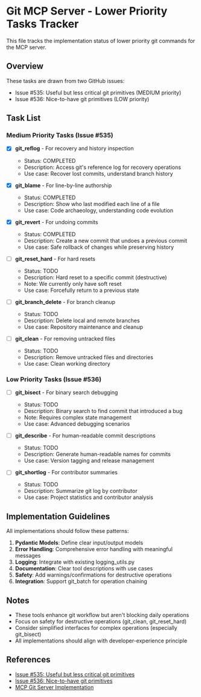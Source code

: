 # Git MCP Server - Lower Priority Tasks Tracker

This file tracks the implementation status of lower priority git commands for the MCP server.

## Overview

These tasks are drawn from two GitHub issues:
- Issue #535: Useful but less critical git primitives (MEDIUM priority)
- Issue #536: Nice-to-have git primitives (LOW priority)

## Task List

### Medium Priority Tasks (Issue #535)

- [x] **git_reflog** - For recovery and history inspection
  - Status: COMPLETED
  - Description: Access git's reference log for recovery operations
  - Use case: Recover lost commits, understand branch history

- [x] **git_blame** - For line-by-line authorship
  - Status: COMPLETED
  - Description: Show who last modified each line of a file
  - Use case: Code archaeology, understanding code evolution

- [x] **git_revert** - For undoing commits
  - Status: COMPLETED
  - Description: Create a new commit that undoes a previous commit
  - Use case: Safe rollback of changes while preserving history

- [ ] **git_reset_hard** - For hard resets
  - Status: TODO
  - Description: Hard reset to a specific commit (destructive)
  - Note: We currently only have soft reset
  - Use case: Forcefully return to a previous state

- [ ] **git_branch_delete** - For branch cleanup
  - Status: TODO
  - Description: Delete local and remote branches
  - Use case: Repository maintenance and cleanup

- [ ] **git_clean** - For removing untracked files
  - Status: TODO
  - Description: Remove untracked files and directories
  - Use case: Clean working directory

### Low Priority Tasks (Issue #536)

- [ ] **git_bisect** - For binary search debugging
  - Status: TODO
  - Description: Binary search to find commit that introduced a bug
  - Note: Requires complex state management
  - Use case: Advanced debugging scenarios

- [ ] **git_describe** - For human-readable commit descriptions
  - Status: TODO
  - Description: Generate human-readable names for commits
  - Use case: Version tagging and release management

- [ ] **git_shortlog** - For contributor summaries
  - Status: TODO
  - Description: Summarize git log by contributor
  - Use case: Project statistics and contributor analysis

## Implementation Guidelines

All implementations should follow these patterns:

1. **Pydantic Models**: Define clear input/output models
2. **Error Handling**: Comprehensive error handling with meaningful messages
3. **Logging**: Integrate with existing logging_utils.py
4. **Documentation**: Clear tool descriptions with use cases
5. **Safety**: Add warnings/confirmations for destructive operations
6. **Integration**: Support git_batch for operation chaining

## Notes

- These tools enhance git workflow but aren't blocking daily operations
- Focus on safety for destructive operations (git_clean, git_reset_hard)
- Consider simplified interfaces for complex operations (especially git_bisect)
- All implementations should align with developer-experience principle

## References

- [Issue #535: Useful but less critical git primitives](https://github.com/atxtechbro/dotfiles/issues/535)
- [Issue #536: Nice-to-have git primitives](https://github.com/atxtechbro/dotfiles/issues/536)
- [MCP Git Server Implementation](../git-mcp-server/)